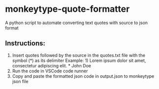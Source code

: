 # monkeytype-quote-formatter
A python script to automate converting text quotes with source to json format

## Instructions:
1) Insert quotes followed by the source in the quotes.txt file with the symbol (*) as its delimiter
Example: 1) Lorem ipsum dolor sit amet, consectetur adipiscing elit. * John Doe
2) Run the code in VSCode code runner
3) Copy and paste the formatted json code in output.json to monkeytype json file
